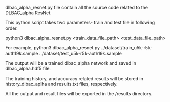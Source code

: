 dlbac_alpha_resnet.py file contain all the source code related to the DLBAC_alpha ResNet.

This python script takes two parameters- train and test file in following order.

python3 dlbac_alpha_resnet.py <train_data_file_path> <test_data_file_path>

For example,
python3 dlbac_alpha_resnet.py ../dataset/train_u5k-r5k-auth19k.sample ../dataset/test_u5k-r5k-auth19k.sample 

The output will be a trained dlbac_alpha network and saved in dlbac_alpha.hdf5 file. 

The training history, and accuracy related results will be stored in history_dlbac_aplha and results.txt files, respectively. 

All the output and result files will be exported in the /results directory.

